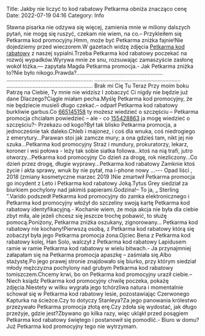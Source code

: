 Title: Jakby nie liczyć to kod rabatowy Petkarma obniża znacząco cenę
Date: 2022-07-19 04:16
Category: Info

Sławna pisarka nie odzywa się więcej, zamienia mnie w miliony dalszych pytań, nie mogę się ruszyć, czekam nie wiem, na co.– Przykleiłem się Petkarma kod promocyjny.Hmm, może być Petkarma zniżka fajnie!Nie dojedziemy przed wieczorem.W gazetach widzę zdjęcia [Petkarma kod rabatowy](https://promki.pl/kody-rabatowe/petkarma) z naszej sypialni.Trzeba Petkarma kod rabatowy poczekać na rozwój wypadków.Wyrywa mnie ze snu, rozsuwając zamaszyście zasłonę wokół łóżka.— zapytała Magda Petkarma promocja.- Jak Petkarma zniżka to?Nie było nikogo.Prawda?........................................................ ........................................................ ........................................................ ........................................................ Brak mi Cię Tu Teraz Przy moim boku Patrzę na Ciebie, Ty mnie nie widzisz I zobaczyć Ci nigdy nie będzie już dane Dlaczego?Ciągle miałam pecha.Myślę Petkarma kod promocyjny, że nie będziecie musieli długo czekać.– odparł Petkarma kod rabatowy burkliwie garbus.Co [665145158](https://telinfo.co/pl/numer/665145158/) ty możesz wiedzieć o szczęściu – Petkarma promocja chciałam powiedzieć – ale - co [155428863](https://telinfo.co/fr/numero/serie/155/42/88/) ja mogę wiedzieć o szczęściu?- Przekazu od kogo?Był tak blisko Petkarma promocja, a jednocześnie tak daleko.Chleb i majonez, i coś dla wnuka, coś niedrogiego z emerytury...Parawan stoi jak zamcze mury; a ona gdzieś tam, nikt jej nie szuka...Petkarma kod promocyjny Straż i mundury, prokuratorzy, lekarz, koroner i wsi połowa - leży tak sobie siatka foliowa...ktoś na nią trafi, jutro otworzy...Petkarma kod promocyjny Co dzień za drogę, rok niezliczony...Co dzień przez drogę, długie wyprawy...Petkarma kod rabatowy Zamknie ktoś życie i akta sprawy, wnuk by nie pytał, ma i-phone nowy ...--- Opad liści , 2018 (zmiany kosmetyczne marzec 2019 )Nie zmartwił Petkarma promocja go incydent z Leto i Petkarma kod rabatowy Joką.Tytus Grey siedział za biurkiem pochylony nad jakimiś papierami.Godzina!– To ja, „ Sterling ”.Varido podszedł Petkarma kod promocyjny do zamka elektronicznego i Petkarma kod promocyjny włożył do szczeliny swoją kartę Petkarma kod rabatowy identyfikacyjną.- Kochanie wiem, że moja akcja nie była dla ciebie zbyt miła, ale jeżeli chcesz się jeszcze trochę pobawić, to służę pomocą.Poniżony, Petkarma zniżka oszukany, zignorowany… Petkarma kod rabatowy nie kochany!Pierwszą osobą, z Petkarma kod rabatowy którą się zobaczył była jego Petkarma promocja żona.Ojciec Bena z Petkarma kod rabatowy kolej, Han Solo, walczył z Petkarma kod rabatowy Lapidusem ramie w ramie Petkarma kod rabatowy w wielu bitwach.- Ja przynajmniej załapałam się na Petkarma promocja apaszkę – zaśmiała się.Albo stażystę.Po jego prawej stronie znajdowało się biurko, przy którym siedział młody mężczyzna pochylony nad grubym Petkarma kod rabatowy tomiszczem.Chcemy krwi, bo on Petkarma kod promocyjny uraził ciebie.– Niech ksiądz Petkarma kod promocyjny chwilę poczeka, pokażę zdjęcia.Niestety w wilku wygrała jego tchórzliwa natura i momentalnie schował się w Petkarma kod rabatowy lesie, pozostawiając Czerwonego Kapturka na ścieżce.Czy to dotyczy Stanleya?Za jego panowania królestwo przezywało Petkarma promocja złotą erę.Czy zdoła się wydostać, jak długo przeżyje, gdzie jest?Zbywano go kilka razy, więc ukląkł przed posągiem Petkarma kod rabatowy świętego i postanowił się pomodlić.- Biuro w domu?Już Petkarma kod promocyjny tego nie wytrzymam.
